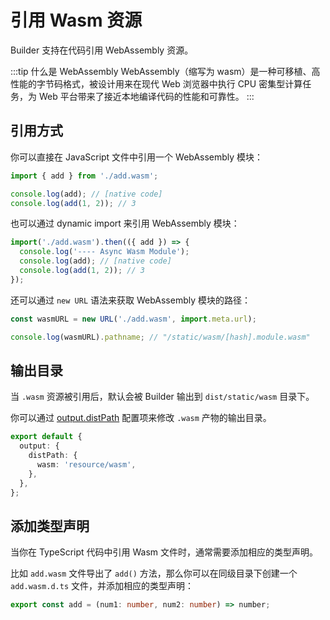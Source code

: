# 引用 Wasm 资源

Builder 支持在代码引用 WebAssembly 资源。

:::tip 什么是 WebAssembly
WebAssembly（缩写为 wasm）是一种可移植、高性能的字节码格式，被设计用来在现代 Web 浏览器中执行 CPU 密集型计算任务，为 Web 平台带来了接近本地编译代码的性能和可靠性。
:::

## 引用方式

你可以直接在 JavaScript 文件中引用一个 WebAssembly 模块：

```js title="index.js"
import { add } from './add.wasm';

console.log(add); // [native code]
console.log(add(1, 2)); // 3
```

也可以通过 dynamic import 来引用 WebAssembly 模块：

```js title="index.js"
import('./add.wasm').then(({ add }) => {
  console.log('---- Async Wasm Module');
  console.log(add); // [native code]
  console.log(add(1, 2)); // 3
});
```

还可以通过 `new URL` 语法来获取 WebAssembly 模块的路径：

```js title="index.js"
const wasmURL = new URL('./add.wasm', import.meta.url);

console.log(wasmURL).pathname; // "/static/wasm/[hash].module.wasm"
```

## 输出目录

当 `.wasm` 资源被引用后，默认会被 Builder 输出到 `dist/static/wasm` 目录下。

你可以通过 [output.distPath](/api/config-output.html#outputdistpath) 配置项来修改 `.wasm` 产物的输出目录。

```ts
export default {
  output: {
    distPath: {
      wasm: 'resource/wasm',
    },
  },
};
```

## 添加类型声明

当你在 TypeScript 代码中引用 Wasm 文件时，通常需要添加相应的类型声明。

比如 `add.wasm` 文件导出了 `add()` 方法，那么你可以在同级目录下创建一个 `add.wasm.d.ts` 文件，并添加相应的类型声明：

```ts title="add.wasm.d.ts"
export const add = (num1: number, num2: number) => number;
```

